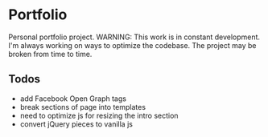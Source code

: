 # Portfolio

Personal portfolio project.
WARNING: This work is in constant development. I'm always working on ways to optimize the codebase. The project may be broken from time to time.

## Todos
* add Facebook Open Graph tags
* break sections of page into templates
* need to optimize js for resizing the intro section
* convert jQuery pieces to vanilla js